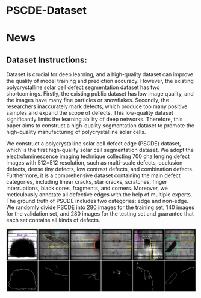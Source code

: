 # PSCDE-Dataset

# News

## Dataset Instructions:
Dataset is crucial for deep learning, and a high-quality dataset can improve the quality of model training and prediction accuracy. However, the existing polycrystalline solar cell defect segmentation dataset has two shortcomings. Firstly, the existing public dataset has low image quality, and the images have many fine particles or snowflakes. Secondly, the researchers inaccurately mark defects, which produce too many positive samples and expand the scope of defects. This low-quality dataset significantly limits the learning ability of deep networks. Therefore, this paper aims to construct a high-quality segmentation dataset to promote the high-quality manufacturing of polycrystalline solar cells.

We construct a polycrystalline solar cell defect edge (PSCDE) dataset, which is the first high-quality solar cell segmentation dataset. We adopt the electroluminescence imaging technique collecting 700 challenging defect images with 512×512 resolution, such as multi-scale defects, occlusion defects, dense tiny defects, low contrast defects, and combination defects. Furthermore, it is a comprehensive dataset containing the main defect categories, including linear cracks, star cracks, scratches, finger interruptions, black cores, fragments, and corners. Moreover, we meticulously annotate all defective edges with the help of multiple experts. The ground truth of PSCDE includes two categories: edge and non-edge. We randomly divide PSCDE into 280 images for the training set, 140 images for the validation set, and 280 images for the testing set and guarantee that each set contains all kinds of defects.

![image](https://github.com/wch313/PSCDE-Dataset/blob/main/PSCDE.jpg)
